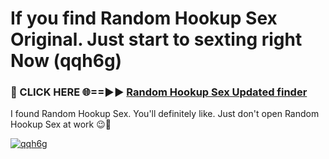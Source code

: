 # If you find Random Hookup Sex Original. Just start to sexting right Now (qqh6g)

<h3>🔴 CLICK HERE 🌐==►► <a href="https://tinyurl.com/mtbk5fxa" rel="nofollow">Random Hookup Sex Updated finder</a></h3>

I found Random Hookup Sex. You'll definitely like. Just don't open Random Hookup Sex at work 😉💬

[![qqh6g](https://i.imgur.com/Q8WKrnY.jpeg)](https://tinyurl.com/mtbk5fxa)
